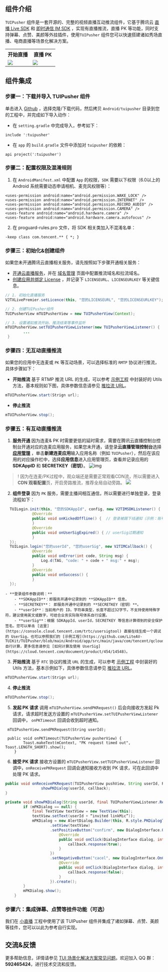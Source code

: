 ## 组件介绍

`TUIPusher` 组件是一套开源的、完整的视频直播互动推流组件，它基于腾讯云 [直播 Live SDK](https://cloud.tencent.com/document/product/454/19074) 和 [即时通信 IM SDK](https://cloud.tencent.com/document/product/269/1498) ，实现有直播推流，直播 PK 等功能，同时支持弹幕、点赞、美颜等外挂插件，使用`TUIPusher` 组件您可以快速搭建诸如秀场直播、电商直播等场景化解决方案。
<table>
<tr>
   <th style="text-align:center" width="50%">开始直播</th>
   <th style="text-align:center" width="50%">直播 PK</th>
 </tr>
<tr>
<td><img src="https://qcloudimg.tencent-cloud.cn/raw/3e424e1eac5f1ca02d42a19e01502e5c.jpg" /></td>
<td><img src="https://qcloudimg.tencent-cloud.cn/raw/e8fcb12be7c08bd57030e78a5c53428b.jpg" /></td>
</tr>
</table>



## 组件集成

### 步骤一：下载并导入 TUIPusher 组件

单击进入 [Github](https://github.com/LiteAV-TUIKit/TUIPusher) ，选择克隆/下载代码，然后拷贝 `Android/tuipusher` 目录到您的工程中，并完成如下导入动作：

- 在 `setting.gradle` 中完成导入，参考如下：
```
include ':tuipusher'
```

- 在 `app` 的 `build.gradle` 文件中添加对 `tuipusher` 的依赖：
```
api project(':tuipusher')
```

### 步骤二：配置权限及混淆规则

1. 在 `AndroidManifest.xml` 中配置 `App` 的权限，`SDK` 需要以下权限（6.0以上的 Android 系统需要动态申请相机、麦克风权限等）：
```
<uses-permission android:name="android.permission.WAKE_LOCK" />
<uses-permission android:name="android.permission.INTERNET" />
<uses-permission android:name="android.permission.RECORD_AUDIO" />
<uses-permission android:name="android.permission.CAMERA" />
<uses-feature android:name="android.hardware.camera" />
<uses-feature android:name="android.hardware.camera.autofocus" />
```
2. 在 proguard-rules.pro 文件，将 SDK 相关类加入不混淆名单：
```
-keep class com.tencent.** { *; }
```


### 步骤三：初始化&创建组件

如果您未开通腾讯云直播相关服务，请先按照如下步骤开通相关服务：
-   [开通云直播服务](https://console.cloud.tencent.com/live/livestat)，并在 [域名管理](https://console.cloud.tencent.com/live/domainmanage) 页面中配置推流域名和拉流域名。
-  [创建应用并绑定 License](https://console.cloud.tencent.com/live/license) ，并记录下 `LICENSEURL`、`LICENSEURLKEY` 等关键信息。
```java
// 1. 初始化直播服务
V2TXLivePremier.setLicence(this, "您的LICENSEURL", "您的LICENSEURLKEY");

// 2. 创建TUIPusher组件
TUIPusherView mTUIPusherView = new TUIPusherView(Context);

// 3. 设置诸如推流开始、推流结束等事件监听
mTUIPusherView.setTUIPusherViewListener(new TUIPusherViewListener() {
        ...
 }
```

### 步骤四：无互动直播推流

如果您的应用中无连麦或 `PK` 等互动场景，可以选择标准的 `RMTP` 协议进行推流，具体步骤如下：

- **开始推流**
基于 RTMP 推流 URL 的生成，可以参考 [示例工程](https://github.com/LiteAV-TUIKit/TUIPusher/blob/main/Android/app/src/main/java/com/tencent/qcloud/tuikit/tuipusher/demo/URLUtils.java#L36) 中封装好的 Utils 方法，基本规则如下图，具体参数信息请参见 [推拉流 URL](https://cloud.tencent.com/document/product/454/7915)。
```java
mTUIPusherView.start(Strign url);
```
- **停止推流**
```java
mTUIPusherView.stop();
```

### 步骤五：有互动直播推流
1.  **服务开通**
因为连麦& PK 时需要更低的延时需求，需要在腾讯云直播控制台控制台开通对应的连麦应用服务，如果您未开通，请登录**云直播管理控制台**选择 **[应用管理](https://console.cloud.tencent.com/live/micro/appmanage)** ，单击**新建连麦应用**输入应用名称（例如 `TUIPusher`），然后在该应用的对应操作栏中，选择**应用信息**进入应用管理页，查看并记录应用的 **SDKAppID** 和 **SECRETKEY（密钥）**。
![img](https://qcloudimg.tencent-cloud.cn/raw/cb2b2381b92994404dfece3cdaf77608.png)
>! 因为在连麦/PK过程中，观众端还是需要正常观看CDN流，所以需要进入 **CDN 观看配置**页，开启旁路推流，推荐全局自动旁路。
>![](https://qcloudimg.tencent-cloud.cn/raw/4273ee28f1416417d56402ae4d8cf7ed.png)
2. **组件登录**
因为 `PK` 服务，需要主播间相互通信，所以需要进行单独登录，登录流程如下：
```java
  TUILogin.init(this, "您的SDKAppId", config, new V2TIMSDKListener() {
            @Override
            public void onKickedOffline() {  // 登录被踢下线通知（示例：账号在其他设备登录）
            }
            @Override
            public void onUserSigExpired() { // userSig过期通知
            }
  });
  TUILogin.login("您的userId", "您的userSig", new V2TIMCallback() {
            @Override
            public void onError(int code, String msg) {
                Log.d(TAG, "code: " + code + " msg:" + msg);
            }
            @Override
            public void onSuccess() {
            }
  });
```
	- **登录组件参数说明：**
		- **SDKAppID**：即服务开通中记录到的 **SDKAppID** 信息。
		- **SECRETKEY**： 即服务开通中记录到的 **SECRETKEY（密钥）**。
		- **userId**：当前用户的 ID，字符串类型，长度不超过32字节，不支持使用特殊字符，建议使用英文或数字，可结合业务实际账号体系自行设置。
		- **userSig**：根据 SDKAppId、userId，SECRETKEY 等信息计算得到的安全保护签名，您可以单击 [这里](https://console.cloud.tencent.com/trtc/usersigtool) 直接在线生成一个调试的 UserSig，也可以参照我们的 [示例工程](https://github.com/LiteAV-TUIKit/TUIPusher/blob/main/Android/app/src/main/java/com/tencent/qcloud/tuikit/tuipusher/demo/debug/GenerateTestUserSig.java#L125) 自行计算，更多信息请参见 [如何计算及使用 UserSig](https://cloud.tencent.com/document/product/454/14548)。
3. **开始推流**
基于 `RTC` 协议的推流 `URL` 的生成，可以参考 [示例工程](https://github.com/LiteAV-TUIKit/TUIPusher/blob/main/Android/app/src/main/java/com/tencent/qcloud/tuikit/tuipusher/demo/URLUtils.java#L36) 中封装好的 Utils 方法，基本示例如下，具体参数信息请参见 [推拉流 URL](https://cloud.tencent.com/document/product/454/7915)。
```java
mTUIPusherView.start(Strign url);
```
4. **停止推流**
```java
mTUIPusherView.stop();
```
5. **发起 PK 请求**
调用 `mTUIPusherView.sendPKRequest()` 后会向接收方发起 Pk 请求，请求超时发送方设置的 `mTUIPusherView.setTUIPusherViewListener` 回调中， `onPKTimeout` 回调会收到超时通知。
```
 mTUIPusherView.sendPKRequest(String userId);
 
 public void onPKTimeout(TUIPusherView pusherView) {
        Toast.makeText(mContext, "PK request timed out", Toast.LENGTH_SHORT).show();
	}
```
6.  **接受 PK 请求**
接收方设置的 `mTUIPusherView.setTUIPusherViewListener` 回调中，`onReceivePKRequest` 回调会通知接收方收到 PK 请求，可在此回调中处理 PK 请求。
``` java
public void onReceivePKRequest(TUIPusherView pushView, String userId, ResponseCallback callback) {
                showPKDialog(userId, callback);
}

private void showPKDialog(String userId, final TUIPusherViewListener.ResponseCallback callback) {
        if (mPKDialog == null) {
            final TextView textView = new TextView(this);
            textView.setText(userId + “invited linkMic”));
            mPKDialog = new AlertDialog.Builder(this, R.style.PKDialogTheme)
                    .setView(textView)
                    .setPositiveButton("confirm", new DialogInterface.OnClickListener() {
                        @Override
                        public void onClick(DialogInterface dialog, int which) {
                            callback.response(true);
                        }
                    })
                    .setNegativeButton("cacel", new DialogInterface.OnClickListener() {
                        @Override
                        public void onClick(DialogInterface dialog, int which) {
                            callback.response(false);
                        }
                    }).create();
        }
        mPKDialog.show();
    }
```

### 步骤六：集成弹幕、点赞等挂件功能（可选）

我们在 [小直播](https://github.com/tencentyun/XiaoZhiBo) 工程中使用了该 TUIPusher 组件并集成了诸如弹幕、点赞、美颜等挂件，您可以以此为参考自行实现。



## 交流&反馈

更多帮助信息，详情请参见 [TUI 场景化解决方案常见问题](https://cloud.tencent.com/developer/article/1952880)。欢迎加入 QQ 群：**592465424**，进行技术交流和反馈。
